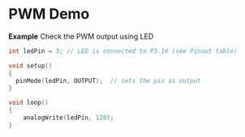# PWM Demo

**Example**
Check the PWM output using LED

``` cpp
int ledPin = 3; // LED is connected to P3.16 (see Pinout table)

void setup()
{
  pinMode(ledPin, OUTPUT);  // sets the pin as output
}

void loop()
{
    analogWrite(ledPin, 128);
}

```
